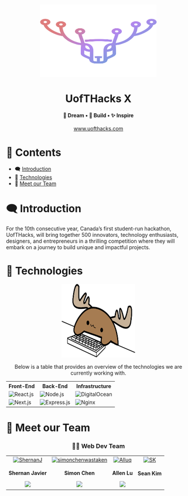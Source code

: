<div align="center">
  <img src="/images/UofTHacks-X-Logo.svg" height="197" width="318"/>
  <h1>UofTHacks X</h1>
  <h4>💭 Dream  •  🔨 Build  •  ✨ Inspire</h4>
  <a href="https://www.uofthacks.com/"><p>www.uofthacks.com</p></a>
</div>

<h1>📖 Contents</h1>

- 🗨️ [Introduction](#introduction)
- 🔧 [Technologies](#technologies)
- 👋 [Meet our Team](#meet-our-team)

<h1 id="introduction">🗨️ Introduction</h1>

For the 10th consecutive year, Canada’s first student-run hackathon, UofTHacks, will bring together 500 innovators, technology enthusiasts, designers, and entrepreneurs in a thrilling competition where they will embark on a journey to build unique and impactful projects.


<h1 id="technologies">🔧 Technologies</h1>

<div align="center" id="technologies">
 <img src="/images/Mechanical-Keyboard-Moose.svg" alt="Mechanical Keyboard Moose" height="200" width="200" />

Below is a table that provides an overview of the technologies we are currently working with.

<table>
  <tr>
    <th>Front-End</th>
    <th>Back-End</th>
    <th>Infrastructure</th>
  </tr>
  <tr> 
    <td><img src="https://img.shields.io/badge/react-%2320232a.svg?style=for-the-badge&logo=react&logoColor=%2361DAFB" alt="React.js"/></td>
    <td><img src="https://img.shields.io/badge/node.js-6DA55F?style=for-the-badge&logo=node.js&logoColor=white" alt="Node.js" /></td>
    <td><img src="https://img.shields.io/badge/DigitalOcean-%230167ff.svg?style=for-the-badge&logo=digitalOcean&logoColor=white" alt="DigitalOcean" /></td>
  </tr>
  <tr>
    <td><img src="https://img.shields.io/badge/Next-black?style=for-the-badge&logo=next.js&logoColor=white" alt="Next.js"/></td>
    <td><img src="https://img.shields.io/badge/express.js-%23404d59.svg?style=for-the-badge&logo=express&logoColor=%2361DAFB" alt="Express.js"/></td>
    <td><img src="https://img.shields.io/badge/nginx-%23009639.svg?style=for-the-badge&logo=nginx&logoColor=white" alt="Nginx"/></td>
  </tr>
 </table>
</div>

<h1 id="meet-our-team">👋 Meet our Team</h1>

<h3 align="center">👨‍💻 Web Dev Team</h3>
<table align="center">
  <tr align="center">
    <td>
      <a href="https://github.com/ShernanJ" target="_blank"><img src="https://avatars.githubusercontent.com/u/55066233?v=4" alt="ShernanJ" width="140" /></a>
    </td>
<!--     <td>
      <a href="https://github.com/lake-of-ash" target="_blank"><img src="https://avatars.githubusercontent.com/u/3652387?v=4" alt="lake-of-ash" width="140" /></a>
    </td> -->
    <td>
      <a href="https://github.com/simonchenwastaken" target="_blank"><img src="https://avatars.githubusercontent.com/u/35227285?v=4" alt="simonchenwastaken" width="140"/></a>
    </td>
    <td>
      <a href="https://github.com/Alluq" target="_blank"><img src="https://avatars.githubusercontent.com/u/39013427?v=4" alt="Alluq" width="140"/></a>
    </td>
    <td>
      <a href="https://github.com/skim1601" target="_blank"><img src="https://avatars.githubusercontent.com/skim1601" alt="SK" width="140"/></a>
    </td>
  </tr>
  <tr align="center">
    <td>
      <b><p>Shernan Javier</p></b>
      <a href="https://github.com/ShernanJ" target="_blank"><img src="https://img.shields.io/badge/-ShernanJ-%2325222E?style=flat-square&logo=github" /></a>
    </td>
    <td>
      <b><p>Simon Chen</p></b>
      <a href="https://github.com/simonchenwastaken" target="_blank"><img src="https://img.shields.io/badge/-simonchenwastaken-%2325222E?style=flat-square&logo=github" /></a>
    </td>
    <td>
      <b><p>Allen Lu</p></b>
      <a href="https://github.com/Alluq" target="_blank"><img src="https://img.shields.io/badge/-Alluq-%2325222E?style=flat-square&logo=github" /></a>
    </td>
     <td>
     <b><p>Sean Kim</p></b>
      <a href="https://github.com/skim1601" target="_blank"><img src="https://img.shields.io/badge/-SKIM1601-%2325222E?style=flat-square&logo=github" alt="" /></a>
    </td>
  </tr>
</table>


<!--

Link for easy emojis: https://getemoji.com/

**Here are some ideas to get you started:**

🙋‍♀️ A short introduction - what is your organization all about?
🌈 Contribution guidelines - how can the community get involved?
👩‍💻 Useful resources - where can the community find your docs? Is there anything else the community should know?
🍿 Fun facts - what does your team eat for breakfast?
🧙 Remember, you can do mighty things with the power of [Markdown](https://docs.github.com/github/writing-on-github/getting-started-with-writing-and-formatting-on-github/basic-writing-and-formatting-syntax)
-->
